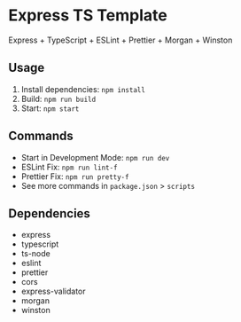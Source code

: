 # Express TS Template

Express + TypeScript + ESLint + Prettier + Morgan + Winston

## Usage

1. Install dependencies: `npm install`
2. Build: `npm run build`
3. Start: `npm start`

## Commands

- Start in Development Mode: `npm run dev`
- ESLint Fix: `npm run lint-f`
- Prettier Fix: `npm run pretty-f`
- See more commands in `package.json` > `scripts`

## Dependencies

- express
- typescript
- ts-node
- eslint
- prettier
- cors
- express-validator
- morgan
- winston
